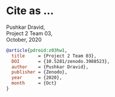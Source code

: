 # Cite as ...

Pushkar Dravid,      
Project 2 Team 03,   
October, 2020

```bibtex
@article{pdroid:z03hw1,
  title     = {Project 2 Team 03},
  DOI       = {10.5281/zenodo.3988523}, 
  author    = {Pushkar Dravid}, 
  publisher = {Zenodo}, 
  year      = {2020}, 
  month     = {Oct}
}